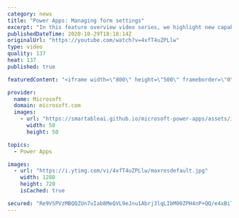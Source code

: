 ```yaml
---
category: news
title: "Power Apps: Managing form settings"
excerpt: "In this feature overview video series, we highlight new capabilities included in the latest update to Microsoft Power Apps.  Improvements to Microsoft Power Apps for managing form settings and events allow users to set various features on a form in the new modern designer.   Get the most out of Power"
publishedDateTime: 2020-10-29T18:18:14Z
originalUrl: "https://youtube.com/watch?v=4xfT4uZPLlw"
type: video
quality: 137
heat: 137
published: true

featuredContent: "<iframe width=\"800\" height=\"500\" frameborder=\"0\" src=\"https://www.youtube.com/embed/4xfT4uZPLlw\" allow=\"accelerometer; autoplay; encrypted-media; gyroscope; picture-in-picture\" allowfullscreen></iframe>"

provider:
  name: Microsoft
  domain: microsoft.com
  images:
    - url: "https://smartableai.github.io/microsoft-power-apps/assets/images/organizations/microsoft.com-50x50.jpg"
      width: 50
      height: 50

topics:
  - Power Apps

images:
  - url: "https://i.ytimg.com/vi/4xfT4uZPLlw/maxresdefault.jpg"
    width: 1280
    height: 720
    isCached: true

secured: "Re9VSPVzMBQQZUn7uIab8MeQVL9eJnu1Abrj3lqLIbM00ZPH4nP+QQ/e4xBiT3GlmnWuUNIshHPmpcQl6CCFKNFOrlV0WCvlBWmgx4KDIs/g6mZwmn7Lb/8pj59GFWYwKfXDufy705rmTLuOcw2ZzDEq4IhPOhQnHxlHDHuxue0OmJb1chPEYDYkeb7WTABM0bWD6fFvl7I/LVJfb5bH+vu98AYLYEU9JjMF6Y/5TPwRchSBZWSX1ZT6GeI34SGlxEZfPfG2Qn5ECvw/iO6mQLtlN/LfO03MEif8180psEfYVj05rN0CXWPQvFbH9z6LLhtuj+so1beKMDRQhC1HLPIDnYS9iTjYlckYboZkoedDyt72cYCMEtrrx9YugBdetMt9nTk4CIlw+yFnrTDFBFjALIN/7lbQoL4BZYRAsyNt1GHtxRJ/k/8z7P3MK6Kc;AMcpUqt2NQH5iZ5lcJIJmQ=="
---
```


